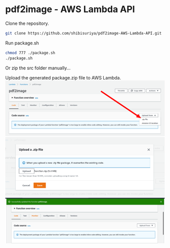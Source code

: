 # pdf2image - AWS Lambda API

Clone the repository.
```sh
git clone https://github.com/shibisuriya/pdf2image-AWS-Lambda-API.git
```
Run package.sh
```sh
chmod 777 ./package.sh
./package.sh
```
Or zip the src folder manually... 

Upload the generated package.zip file to AWS Lambda.
![Alt text](/images/1.png?raw=true "Optional Title")
![Alt text](/images/2.png?raw=true "Optional Title")
![Alt text](/images/3.png?raw=true "Optional Title")
